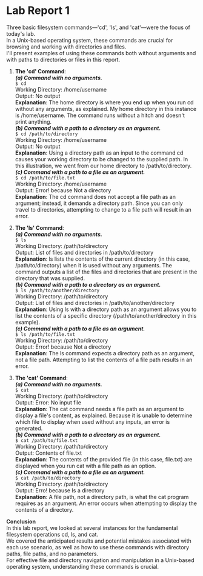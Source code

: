# **Lab Report 1**

Three basic filesystem commands—'cd', 'ls', and 'cat'—were the focus of today's lab.  
In a Unix-based operating system, these commands are crucial for browsing and working with directories and files.  
I'll present examples of using these commands both without arguments and with paths to directories or files in this report.  

 1) **The 'cd' Command**:  
***(a) Command with no arguments.***    
```$ cd```  
Working Directory: /home/username  
Output: No output  
**Explanation**: The home directory is where you end up when you run cd without any arguments, as explained. My home directory in this instance is /home/username. The command runs without a hitch and doesn't print anything.    
***(b) Command with a path to a directory as an argument.***    
```$ cd /path/to/directory```  
Working Directory: /home/username  
Output: No output  
**Explanation**: Using a directory path as an input to the command cd causes your working directory to be changed to the supplied path. In this illustration, we went from our home directory to /path/to/directory.    
***(c)  Command with a path to a file as an argument.***     
```$ cd /path/to/file.txt```  
Working Directory: /home/username  
Output: Error! because Not a directory  
**Explanation**: The cd command does not accept a file path as an argument; instead, it demands a directory path. Since you can only travel to directories, attempting to change to a file path will result in an error.    

 3) **The 'ls' Command**:  
***(a) Command with no arguments.***    
```$ ls```  
Working Directory: /path/to/directory  
Output: List of files and directories in /path/to/directory  
**Explanation**: ls lists the contents of the current directory (in this case, /path/to/directory) when it is used without any arguments. The command outputs a list of the files and directories that are present in the directory that was supplied.    
***(b) Command with a path to a directory as an argument.***   
```$ ls /path/to/another/directory```  
Working Directory: /path/to/directory  
Output: List of files and directories in /path/to/another/directory  
**Explanation**: Using ls with a directory path as an argument allows you to list the contents of a specific directory (/path/to/another/directory in this example).  
***(c) Command with a path to a file as an argument.***    
```$ ls /path/to/file.txt```  
Working Directory: /path/to/directory  
Output: Error! because Not a directory  
**Explanation**: The ls command expects a directory path as an argument, not a file path. Attempting to list the contents of a file path results in an error.

  
 5) **The 'cat' Command**:    
***(a) Command with no arguments.***    
```$ cat```  
Working Directory: /path/to/directory  
Output: Error: No input file  
**Explanation**: The cat command needs a file path as an argument to display a file's content, as explained. Because it is unable to determine which file to display when used without any inputs, an error is generated.  
***(b) Command with a path to a directory as an argument.***  
```$ cat /path/to/file.txt```  
Working Directory: /path/to/directory  
Output: Contents of file.txt  
**Explanation**: The contents of the provided file (in this case, file.txt) are displayed when you run cat with a file path as an option.   
 ***(c) Command with a path to a file as an argument.***   
```$ cat /path/to/directory```  
Working Directory: /path/to/directory  
Output: Erro! because Is a directory  
**Explanation**: A file path, not a directory path, is what the cat program requires as an argument. An error occurs when attempting to display the contents of a directory.  

**Conclusion**  
In this lab report, we looked at several instances for the fundamental filesystem operations cd, ls, and cat.  
We covered the anticipated results and potential mistakes associated with each use scenario, as well as how to use these commands with directory paths, file paths, and no parameters.  
For effective file and directory navigation and manipulation in a Unix-based operating system, understanding these commands is crucial.





